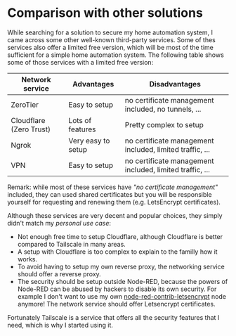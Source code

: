 # Comparison with other solutions

While searching for a solution to secure my home automation system, I came across some other well-known third-party services.  Some of thes services also offer a limited free version, which will be most of the time sufficient for a simple home automation system.  The following table shows some of those services with a limited free version:

| Network service  | Advantages | Disadvantages |
| ------------- | ------------- | ------------- |
| ZeroTier  | Easy to setup  | no certificate management included, no tunnels, ...  |
| Cloudflare (Zero Trust)  | Lots of features  | Pretty complex to setup  |
| Ngrok  | Very easy to setup  | no certificate management included, limited traffic, ...  |
| VPN  | Easy to setup  | no certificate management included, limited traffic, ...  |

Remark: while most of these services have *"no certificate management"* included, they can used shared certificates but you will be responsible yourself for requesting and renewing them (e.g. LetsEncrypt certificates).

Although these services are very decent and popular choices, they simply didn't match my *personal use case*:
+ Not enough free time to setup Cloudflare, although Cloudflare is better compared to Tailscale in many areas.
+ A setup with Cloudflare is too complex to explain to the familly how it works.
+ To avoid having to setup my own reverse proxy,  the networking service should offer a reverse proxy.
+ The security should be setup outside Node-RED, because the powers of Node-RED can be abused by hackers to disable its own security.  For example I don't want to use my own [node-red-contrib-letsencrypt](https://github.com/bartbutenaers/node-red-contrib-letsencrypt) node anymore!  The network service should offer Letsencrypt certificates.

Fortunately Tailscale is a service that offers all the security features that I need, which is why I started using it.
